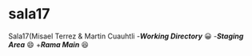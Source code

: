 # sala17
Sala17(Misael Terrez &amp; Martin Cuauhtli
-**_Working Directory_** :grinning:
-**_Staging Area_** :smile:
+**_Rama Main_** :satisfied:
